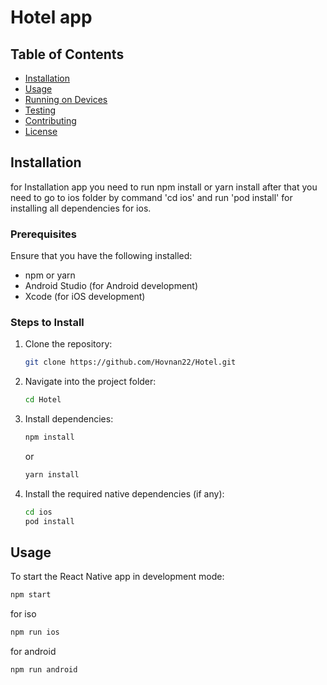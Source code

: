# Hotel app

## Table of Contents

- [Installation](#installation)
- [Usage](#usage)
- [Running on Devices](#running-on-devices)
- [Testing](#testing)
- [Contributing](#contributing)
- [License](#license)

## Installation

for Installation app you need to run npm install or yarn install
after that you need to go to ios folder by command 'cd ios' and run 'pod install' for installing all dependencies for ios.

### Prerequisites

Ensure that you have the following installed:

- npm or yarn
- Android Studio (for Android development)
- Xcode (for iOS development)

### Steps to Install

1. Clone the repository:

   ```bash
   git clone https://github.com/Hovnan22/Hotel.git
   ```

2. Navigate into the project folder:

   ```bash
   cd Hotel
   ```

3. Install dependencies:

   ```bash
   npm install
   ```

   or

   ```bash
   yarn install
   ```

4. Install the required native dependencies (if any):

   ```bash
   cd ios
   pod install
   ```

## Usage

To start the React Native app in development mode:

```bash
npm start
```

for iso

```bash
npm run ios
```

for android

```bash
npm run android
```
